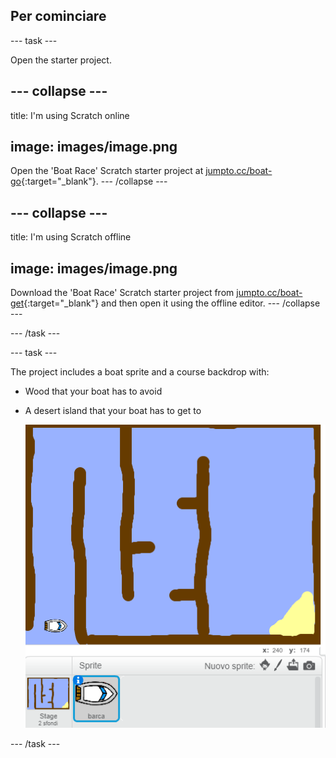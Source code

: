 ## Per cominciare

\--- task \---

Open the starter project.

## \--- collapse \---

title: I'm using Scratch online

## image: images/image.png

Open the 'Boat Race' Scratch starter project at [jumpto.cc/boat-go](https://scratch.mit.edu/projects/63958014/#editor){:target="_blank"}. \--- /collapse \---

## \--- collapse \---

title: I'm using Scratch offline

## image: images/image.png

Download the 'Boat Race' Scratch starter project from [jumpto.cc/boat-get](http:jumpto.cc/boat-get){:target="_blank"} and then open it using the offline editor. \--- /collapse \---

\--- /task \---

\--- task \---

The project includes a boat sprite and a course backdrop with:

- Wood that your boat has to avoid
- A desert island that your boat has to get to
    
    ![screenshot](images/boat-starter.png)

\--- /task \---